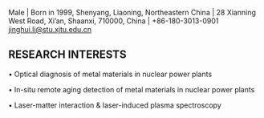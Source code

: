 Male | Born in 1999, Shenyang, Liaoning, Northeastern China | 
28 Xianning West Road, Xi’an, Shaanxi, 710000, China | +86-180-3013-0901
jinghui.li@stu.xjtu.edu.cn

<h2>RESEARCH INTERESTS</h2>
<p>•	Optical diagnosis of metal materials in nuclear power plants</p>
<p>•	In-situ remote aging detection of metal materials in nuclear power plants</p>
<p>•	Laser-matter interaction & laser-induced plasma spectroscopy</p>

